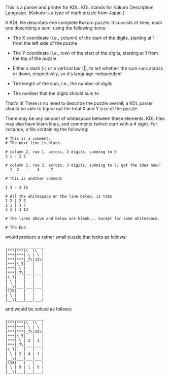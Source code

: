 This is a parser and printer for KDL.  KDL stands for Kakuro Description
Language.  (Kakuro is a type of math puzzle from Japan.)

A KDL file describes one complete Kakuro puzzle.  It consists of lines, each
one describing a sum, using the following items:

* The X coordinate (i.e., column) of the start of the digits, starting at 1 from the left side of the puzzle

* The Y coordinate (i.e., row) of the start of the digits, starting at 1 from the top of the puzzle

* Either a dash (-) or a vertical bar (|), to tell whether the sum runs across or down, respectively, so it's language-independent

* The length of the sum, i.e., the number of digits

* The number that the digits should sum to

That's it! There is no need to describe the puzzle overall; a KDL parser should
be able to figure out the total X and Y size of the puzzle.

There may be any amount of whitespace between these elements.  KDL files may
also have blank lines, and comments (which start with a # sign). For instance,
a file containing the following:

```
# This is a comment.
# The next line is blank.

# column 2, row 1, across, 2 digits, summing to 5
2 1 - 2 5

# column 1, row 2, across, 3 digits, summing to 7; get the idea now?
  1  2   -    3     7

# This is another comment

1 3 - 3 15

# All the whitespace on the line below, is tabs
1 2 | 2 7
2 1 | 3 7
3 1 | 3 13

# The lines above and below are blank... except for some whitespace.

# The End
```

would produce a rather small puzzle that looks as follows:
```
_________________
|***|***|\  |\  |
|***|***| \ | \ |
|***|***|_7\|13\|
|***|\ 5|   |   |
|***| \ |   |   |
|***|_7\|___|___|
|\ 7|   |   |   |
| \ |   |   |   |
|__\|___|___|___|
|\15|   |   |   |
| \ |   |   |   |
|__\|___|___|___|
```
and would be solved as follows:
```
_________________
|***|***|\  |\  |
|***|***| \ | \ |
|***|***|_7\|13\|
|***|\ 5|   |   |
|***| \ | 2 | 3 |
|***|_7\|___|___|
|\ 7|   |   |   |
| \ | 2 | 4 | 1 |
|__\|___|___|___|
|\15|   |   |   |
| \ | 5 | 1 | 9 |
|__\|___|___|___|
```
